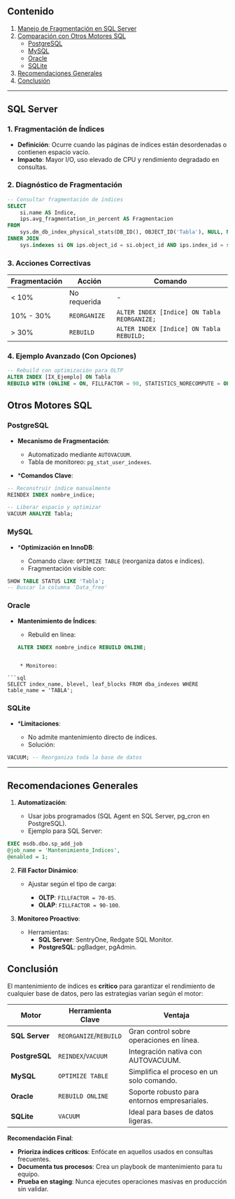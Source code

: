 
## Contenido
1. [Manejo de Fragmentación en SQL Server](#sql-server)
2. [Comparación con Otros Motores SQL](#otros-motores)
   - [PostgreSQL](#postgresql)
   - [MySQL](#mysql)
   - [Oracle](#oracle)
   - [SQLite](#sqlite)
3. [Recomendaciones Generales](#recomendaciones)
4. [Conclusión](#conclusion)

---

## SQL Server <a name="sql-server"></a>

### 1. Fragmentación de Índices
- **Definición**: Ocurre cuando las páginas de índices están desordenadas o contienen espacio vacío.
- **Impacto**: Mayor I/O, uso elevado de CPU y rendimiento degradado en consultas.

### 2. Diagnóstico de Fragmentación
```sql
-- Consultar fragmentación de índices
SELECT 
    si.name AS Indice,
    ips.avg_fragmentation_in_percent AS Fragmentacion
FROM 
    sys.dm_db_index_physical_stats(DB_ID(), OBJECT_ID('Tabla'), NULL, NULL, 'LIMITED') ips
INNER JOIN 
    sys.indexes si ON ips.object_id = si.object_id AND ips.index_id = si.index_id;
```


### 3. Acciones Correctivas

| Fragmentación | Acción       | Comando                                     |
| ------------- | ------------ | ------------------------------------------- |
| < 10%         | No requerida | -                                           |
| 10% - 30%     | `REORGANIZE` | `ALTER INDEX [Indice] ON Tabla REORGANIZE;` |
| > 30%         | `REBUILD`    | `ALTER INDEX [Indice] ON Tabla REBUILD;`    |

### 4. Ejemplo Avanzado (Con Opciones)

```sql
-- Rebuild con optimización para OLTP
ALTER INDEX [IX_Ejemplo] ON Tabla 
REBUILD WITH (ONLINE = ON, FILLFACTOR = 90, STATISTICS_NORECOMPUTE = OFF);
```

## Otros Motores SQL <a name="otros-motores"></a>

### PostgreSQL <a name="postgresql"></a>

- **Mecanismo de Fragmentación**:
    
    - Automatizado mediante `AUTOVACUUM`.        
    - Tabla de monitoreo: `pg_stat_user_indexes`.

* ***Comandos Clave**:

```sql
-- Reconstruir índice manualmente
REINDEX INDEX nombre_indice;

-- Liberar espacio y optimizar
VACUUM ANALYZE Tabla;
```

### MySQL <a name="mysql"></a>

* ***Optimización en InnoDB**:

	- Comando clave: `OPTIMIZE TABLE` (reorganiza datos e índices).
	- Fragmentación visible con:


```sql
SHOW TABLE STATUS LIKE 'Tabla';
-- Buscar la columna 'Data_free'
```

### Oracle <a name="oracle"></a>

* **Mantenimiento de Índices**:

	- Rebuild en línea:

	```sql
	ALTER INDEX nombre_indice REBUILD ONLINE;
```

	* Monitoreo:
	
```sql
SELECT index_name, blevel, leaf_blocks FROM dba_indexes WHERE table_name = 'TABLA';
```


### SQLite <a name="sqlite"></a>

* ***Limitaciones**:

	- No admite mantenimiento directo de índices.
	- Solución:

```sql
VACUUM; -- Reorganiza toda la base de datos
```

---

## Recomendaciones Generales <a name="recomendaciones"></a>

1. **Automatización**:
    
    - Usar jobs programados (SQL Agent en SQL Server, pg_cron en PostgreSQL).
    - Ejemplo para SQL Server:

```sql
EXEC msdb.dbo.sp_add_job
@job_name = 'Mantenimiento_Indices',
@enabled = 1;
```

2. **Fill Factor Dinámico**:
    
    - Ajustar según el tipo de carga:
        
        - **OLTP**: `FILLFACTOR = 70-85`.            
        - **OLAP**: `FILLFACTOR = 90-100`.
            
3.  **Monitoreo Proactivo**:
    
    - Herramientas:    
        - **SQL Server**: SentryOne, Redgate SQL Monitor.
        - **PostgreSQL**: pgBadger, pgAdmin.

## Conclusión <a name="conclusion"></a>

El mantenimiento de índices es **crítico** para garantizar el rendimiento de cualquier base de datos, pero las estrategias varían según el motor:

| Motor          | Herramienta Clave      | Ventaja                                      |
| -------------- | ---------------------- | -------------------------------------------- |
| **SQL Server** | `REORGANIZE`/`REBUILD` | Gran control sobre operaciones en línea.     |
| **PostgreSQL** | `REINDEX`/`VACUUM`     | Integración nativa con AUTOVACUUM.           |
| **MySQL**      | `OPTIMIZE TABLE`       | Simplifica el proceso en un solo comando.    |
| **Oracle**     | `REBUILD ONLINE`       | Soporte robusto para entornos empresariales. |
| **SQLite**     | `VACUUM`               | Ideal para bases de datos ligeras.           |

**Recomendación Final**:

- **Prioriza índices críticos**: Enfócate en aquellos usados en consultas frecuentes.
- **Documenta tus procesos**: Crea un playbook de mantenimiento para tu equipo.
- **Prueba en staging**: Nunca ejecutes operaciones masivas en producción sin validar.